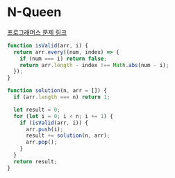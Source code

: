 # N-Queen

[프로그래머스 문제 링크](https://programmers.co.kr/learn/courses/30/lessons/12952)

```javascript
function isValid(arr, i) {
  return arr.every((num, index) => {
    if (num === i) return false;
    return arr.length - index !== Math.abs(num - i);
  });
}

function solution(n, arr = []) {
  if (arr.length === n) return 1;

  let result = 0;
  for (let i = 0; i < n; i += 1) {
    if (isValid(arr, i)) {
      arr.push(i);
      result += solution(n, arr);
      arr.pop();
    }
  }
  return result;
}
```
